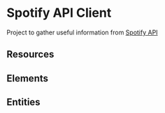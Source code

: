 # Spotify API Client
Project to gather useful information from <a href="https://developer.spotify.com/documentation/web-api">Spotify API</a>

## Resources

## Elements

## Entities